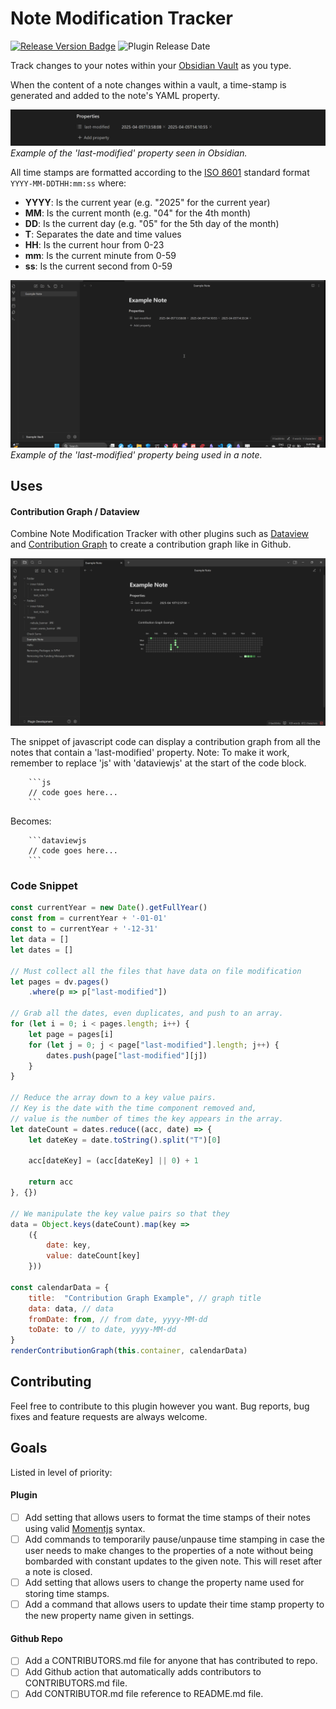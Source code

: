 # Note Modification Tracker

<a href="https://github.com/JimJamBimBam/obsidian-note-modification-tracker/releases/latest">![Release Version Badge](https://img.shields.io/github/v/release/JimJamBimBam/obsidian-note-modification-tracker?display_name=release&logo=obsidian&color=%237C3AED)</a>
<a>![Plugin Release Date](https://img.shields.io/github/release-date-pre/JimJamBimBam/obsidian-note-modification-tracker?display_date=published_at)
</a>

Track changes to your notes within your [Obsidian Vault](https://obsidian.md/) as you type.

When the content of a note changes within a vault, a time-stamp is generated and added to the note's YAML property.

![Property Example](docs/images/property_example.png)
*Example of the 'last-modified' property seen in Obsidian.*

All time stamps are formatted according to the [ISO 8601](https://en.wikipedia.org/wiki/ISO_8601) standard format `YYYY-MM-DDTHH:mm:ss` where:

- **YYYY**: Is the current year (e.g. "2025" for the current year)
- **MM**: Is the current month (e.g. "04" for the 4th month)
- **DD**: Is the current day (e.g. "05" for the 5th day of the month)
- **T**: Separates the date and time values
- **HH**: Is the current hour from 0-23
- **mm**: Is the current minute from 0-59
- **ss**: Is the current second from 0-59

![Plugin Note Example](docs/images/note_modification_tracker_example.gif)
*Example of the 'last-modified' property being used in a note.*

## Uses

#### Contribution Graph / Dataview

Combine Note Modification Tracker with other plugins such as [Dataview](https://github.com/blacksmithgu/obsidian-dataview) and [Contribution Graph](https://github.com/vran-dev/obsidian-contribution-graph?tab=readme-ov-file) to create a contribution graph like in Github.

![Contribution Graph Example](docs/images/contribution_graph_example.png)
    
The snippet of javascript code can display a contribution graph from all the notes that contain a 'last-modified' property.
Note: To make it work, remember to replace 'js' with 'dataviewjs' at the start of the code block.

```
    ```js
    // code goes here...
    ```
```

Becomes:

```
    ```dataviewjs
    // code goes here...
    ```
```

### Code Snippet

```js
const currentYear = new Date().getFullYear()
const from = currentYear + '-01-01'
const to = currentYear + '-12-31'
let data = []
let dates = []

// Must collect all the files that have data on file modification
let pages = dv.pages()
	.where(p => p["last-modified"])

// Grab all the dates, even duplicates, and push to an array.
for (let i = 0; i < pages.length; i++) {
	let page = pages[i]
	for (let j = 0; j < page["last-modified"].length; j++) {
		dates.push(page["last-modified"][j])
	}
}

// Reduce the array down to a key value pairs.
// Key is the date with the time component removed and,
// value is the number of times the key appears in the array.
let dateCount = dates.reduce((acc, date) => {
	let dateKey = date.toString().split("T")[0]

	acc[dateKey] = (acc[dateKey] || 0) + 1

	return acc
}, {})

// We manipulate the key value pairs so that they 
data = Object.keys(dateCount).map(key => 
	({
		date: key,
		value: dateCount[key]
	}))
	
const calendarData = {
    title:  "Contribution Graph Example", // graph title
    data: data, // data
    fromDate: from, // from date, yyyy-MM-dd
    toDate: to // to date, yyyy-MM-dd
}
renderContributionGraph(this.container, calendarData)
```

## Contributing

Feel free to contribute to this plugin however you want. Bug reports, bug fixes and feature requests are always welcome.

## Goals

Listed in level of priority:

#### Plugin

- [ ] Add setting that allows users to format the time stamps of their notes using valid [Momentjs](https://momentjs.com/docs/#/displaying/format/) syntax.
- [ ] Add commands to temporarily pause/unpause time stamping in case the user needs to make changes to the properties of a note without being bombarded with constant updates to the given note. This will reset after a note is closed.
- [ ] Add setting that allows users to change the property name used for storing time stamps.
- [ ] Add a command that allows users to update their time stamp property to the new property name given in settings.

#### Github Repo

- [ ] Add a CONTRIBUTORS.md file for anyone that has contributed to repo.
- [ ] Add Github action that automatically adds contributors to CONTRIBUTORS.md file.
- [ ] Add CONTRIBUTOR.md file reference to README.md file.